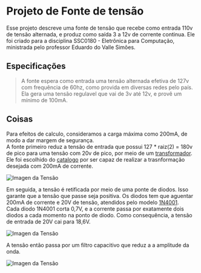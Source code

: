 # Projeto de Fonte de tensão
Esse projeto descreve uma fonte de tensão que recebe como entrada 110v de tensão alternada, e produz como saída 3 a 12v de corrente continua. Ele foi criado para a disciplina SSC0180 - Eletrônica para Computação, ministrada pelo professor Eduardo do Valle Simões.

## Especificações
> A fonte espera como entrada uma tensão alternada efetiva de 127v com frequência de 60hz, como provida em diversas redes pelo país. Ela gera uma tensão regulavel que vai de 3v até 12v, e provê um mínimo de 100mA. 

## Coisas
Para efeitos de calculo, consideramos a carga máxima como 200mA, de modo a dar margem de segurança.  
A fonte primeiro reduz a tensão de entrada que possui 127 * raiz(2) = 180v de pico para uma tensão com 20v de pico, por meio de um [transformador](https://produto.mercadolivre.com.br/MLB-1337849996-transformador-terminais-110v220v-saida-20v-20v-200ma-_JM#position=6&search_layout=stack&type=item&tracking_id=f3292d6c-98bd-455b-b6ad-afc45fc8f0fd). Ele foi escolhido do [catalogo](http://www.transformadoreslider.com.br/catalogo/catalogo.pdf) por ser capaz de realizar a trasnformação desejada com 200mA de corrente.

![Imagen da Tensão](https://raw.githubusercontent.com/joao-vta/SSC180-fonte/main/imagens/tensaoAlternada127v.png)

Em seguida, a tensão é retificada por meio de uma ponte de diodos. Isso garante que a tensão que passe seja positiva. Os diodos tem que aguentar 200mA de corrente e 20V de tensão, atendidos pelo modelo [1N4001](https://www.baudaeletronica.com.br/diodo-1n4001.html).  
Cada diodo 1N4001 corta 0,7V, e a corrente passa por exatamente dois diodos a cada momento na ponto de diodo. Como consequência, a tensão de entrada de 20V cai para 18,6V.  

![Imagen da Tensão](https://raw.githubusercontent.com/joao-vta/SSC180-fonte/main/imagens/cmpletaRetificada.png)

A tensão então passa por um filtro capacitivo que reduz a a amplitude da onda. 

![Imagen da Tensão](https://raw.githubusercontent.com/joao-vta/SSC180-fonte/main/imagens/ripple.png)

